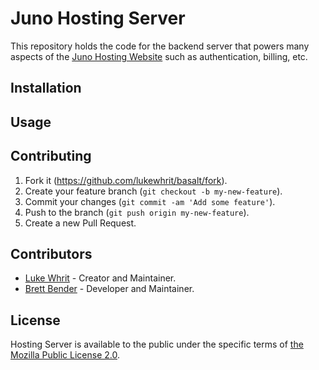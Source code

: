 # Juno Hosting Server

This repository holds the code for the backend server that powers many aspects of the [Juno Hosting Website](https://github.com/junodevs/hostingh-website) such as authentication, billing, etc.

## Installation
## Usage

## Contributing

1. Fork it (<https://github.com/lukewhrit/basalt/fork>).
2. Create your feature branch (`git checkout -b my-new-feature`).
3. Commit your changes (`git commit -am 'Add some feature'`).
4. Push to the branch (`git push origin my-new-feature`).
5. Create a new Pull Request.

## Contributors

* [Luke Whrit](https://github.com/lukewhrit) - Creator and Maintainer.
* [Brett Bender](https://github.com/GreatGodApollo) - Developer and Maintainer.

## License

Hosting Server is available to the public under the specific terms of [the Mozilla Public License 2.0](LICENSE).
